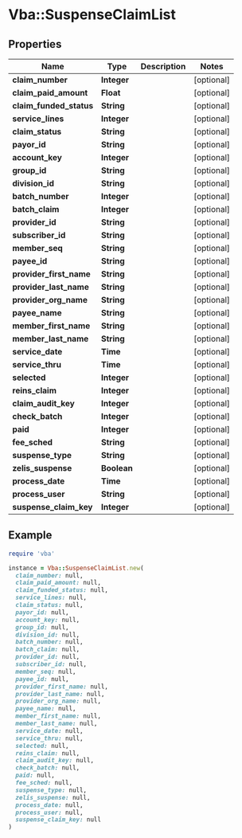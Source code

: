 # Vba::SuspenseClaimList

## Properties

| Name | Type | Description | Notes |
| ---- | ---- | ----------- | ----- |
| **claim_number** | **Integer** |  | [optional] |
| **claim_paid_amount** | **Float** |  | [optional] |
| **claim_funded_status** | **String** |  | [optional] |
| **service_lines** | **Integer** |  | [optional] |
| **claim_status** | **String** |  | [optional] |
| **payor_id** | **String** |  | [optional] |
| **account_key** | **Integer** |  | [optional] |
| **group_id** | **String** |  | [optional] |
| **division_id** | **String** |  | [optional] |
| **batch_number** | **Integer** |  | [optional] |
| **batch_claim** | **Integer** |  | [optional] |
| **provider_id** | **String** |  | [optional] |
| **subscriber_id** | **String** |  | [optional] |
| **member_seq** | **String** |  | [optional] |
| **payee_id** | **String** |  | [optional] |
| **provider_first_name** | **String** |  | [optional] |
| **provider_last_name** | **String** |  | [optional] |
| **provider_org_name** | **String** |  | [optional] |
| **payee_name** | **String** |  | [optional] |
| **member_first_name** | **String** |  | [optional] |
| **member_last_name** | **String** |  | [optional] |
| **service_date** | **Time** |  | [optional] |
| **service_thru** | **Time** |  | [optional] |
| **selected** | **Integer** |  | [optional] |
| **reins_claim** | **Integer** |  | [optional] |
| **claim_audit_key** | **Integer** |  | [optional] |
| **check_batch** | **Integer** |  | [optional] |
| **paid** | **Integer** |  | [optional] |
| **fee_sched** | **String** |  | [optional] |
| **suspense_type** | **String** |  | [optional] |
| **zelis_suspense** | **Boolean** |  | [optional] |
| **process_date** | **Time** |  | [optional] |
| **process_user** | **String** |  | [optional] |
| **suspense_claim_key** | **Integer** |  | [optional] |

## Example

```ruby
require 'vba'

instance = Vba::SuspenseClaimList.new(
  claim_number: null,
  claim_paid_amount: null,
  claim_funded_status: null,
  service_lines: null,
  claim_status: null,
  payor_id: null,
  account_key: null,
  group_id: null,
  division_id: null,
  batch_number: null,
  batch_claim: null,
  provider_id: null,
  subscriber_id: null,
  member_seq: null,
  payee_id: null,
  provider_first_name: null,
  provider_last_name: null,
  provider_org_name: null,
  payee_name: null,
  member_first_name: null,
  member_last_name: null,
  service_date: null,
  service_thru: null,
  selected: null,
  reins_claim: null,
  claim_audit_key: null,
  check_batch: null,
  paid: null,
  fee_sched: null,
  suspense_type: null,
  zelis_suspense: null,
  process_date: null,
  process_user: null,
  suspense_claim_key: null
)
```

